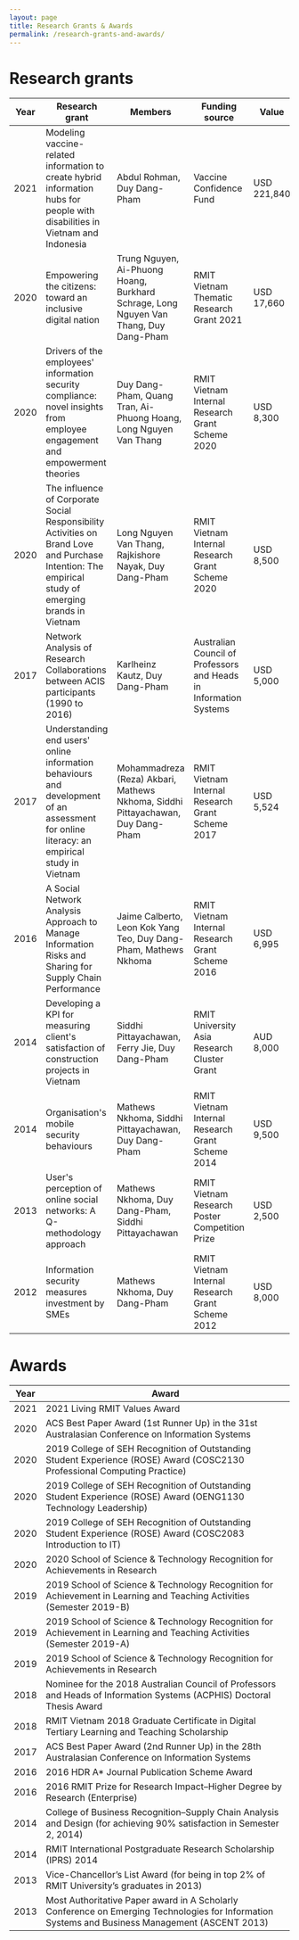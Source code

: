 ```yaml
---
layout: page
title: Research Grants & Awards
permalink: /research-grants-and-awards/
---
```


# Research grants

| Year | Research grant | Members | Funding source | Value |
| ---- | -------------- | ------- | -------------- | ----- |
| 2021 | Modeling vaccine-related information to create hybrid information hubs for people with disabilities in Vietnam and Indonesia | Abdul Rohman, Duy Dang-Pham | Vaccine Confidence Fund | USD 221,840 |
| 2020 | Empowering the citizens: toward an inclusive digital nation | Trung Nguyen, Ai-Phuong Hoang, Burkhard Schrage, Long Nguyen Van Thang, Duy Dang-Pham | RMIT Vietnam Thematic Research Grant 2021 | USD 17,660 |
| 2020 | Drivers of the employees' information security compliance: novel insights from employee engagement and empowerment theories | Duy Dang-Pham, Quang Tran, Ai-Phuong Hoang, Long Nguyen Van Thang | RMIT Vietnam Internal Research Grant Scheme 2020  | USD 8,300 |
| 2020 | The influence of Corporate Social Responsibility Activities on Brand Love and Purchase Intention: The empirical study of emerging brands in Vietnam | Long Nguyen Van Thang, Rajkishore Nayak, Duy Dang-Pham | RMIT Vietnam Internal Research Grant Scheme 2020  | USD 8,500 |
| 2017 | Network Analysis of Research Collaborations between ACIS participants (1990 to 2016) | Karlheinz Kautz, Duy Dang-Pham | Australian Council of Professors and Heads in Information Systems | USD 5,000 |
| 2017 | Understanding end users' online information behaviours and development of an assessment for online literacy: an empirical study in Vietnam | Mohammadreza (Reza) Akbari, Mathews Nkhoma, Siddhi Pittayachawan, Duy Dang-Pham | RMIT Vietnam Internal Research Grant Scheme 2017 | USD 5,524 |
| 2016 | A Social Network Analysis Approach to Manage Information Risks and Sharing for Supply Chain Performance | Jaime Calberto, Leon Kok Yang Teo, Duy Dang-Pham, Mathews Nkhoma | RMIT Vietnam Internal Research Grant Scheme 2016 | USD 6,995 |
| 2014 | Developing a KPI for measuring client's satisfaction of construction projects in Vietnam | Siddhi Pittayachawan, Ferry Jie, Duy Dang-Pham | RMIT University Asia Research Cluster Grant | AUD 8,000 |
| 2014 | Organisation's mobile security behaviours | Mathews Nkhoma, Siddhi Pittayachawan, Duy Dang-Pham | RMIT Vietnam Internal Research Grant Scheme 2014 | USD 9,500 |
| 2013 | User's perception of online social networks: A Q-methodology approach | Mathews Nkhoma, Duy Dang-Pham, Siddhi Pittayachawan | RMIT Vietnam Research Poster Competition Prize | USD 2,500 |
| 2012 | Information security measures investment by SMEs | Mathews Nkhoma, Duy Dang-Pham | RMIT Vietnam Internal Research Grant Scheme 2012 | USD 8,000 |

# Awards

| Year | Award |
| ---- | ----- |
| 2021 | 2021 Living RMIT Values Award |
| 2020 | ACS Best Paper Award (1st Runner Up) in the 31st Australasian Conference on Information Systems |
| 2020 | 2019 College of SEH Recognition of Outstanding Student Experience (ROSE) Award (COSC2130 Professional Computing Practice) |
| 2020 | 2019 College of SEH Recognition of Outstanding Student Experience (ROSE) Award (OENG1130 Technology Leadership) |
| 2020 | 2019 College of SEH Recognition of Outstanding Student Experience (ROSE) Award (COSC2083 Introduction to IT) |
| 2020 | 2020 School of Science &amp; Technology Recognition for Achievements in Research |
| 2019 | 2019 School of Science &amp; Technology Recognition for Achievement in Learning and Teaching Activities (Semester 2019-B) |
| 2019 | 2019 School of Science &amp; Technology Recognition for Achievement in Learning and Teaching Activities (Semester 2019-A) |
| 2019 | 2019 School of Science &amp; Technology Recognition for Achievements in Research |
| 2018 | Nominee for the 2018 Australian Council of Professors and Heads of Information Systems (ACPHIS) Doctoral Thesis Award |
| 2018 | RMIT Vietnam 2018 Graduate Certificate in Digital Tertiary Learning and Teaching Scholarship |
| 2017 | ACS Best Paper Award (2nd Runner Up) in the 28th Australasian Conference on Information Systems |
| 2016 | 2016 HDR A* Journal Publication Scheme Award |
| 2016 | 2016 RMIT Prize for Research Impact–Higher Degree by Research (Enterprise) |
| 2014 | College of Business Recognition–Supply Chain Analysis and Design (for achieving 90% satisfaction in Semester 2, 2014) |
| 2014 | RMIT International Postgraduate Research Scholarship (IPRS) 2014 |
| 2013 | Vice-Chancellor’s List Award (for being in top 2% of RMIT University’s graduates in 2013) |
| 2013 | Most Authoritative Paper award in A Scholarly Conference on Emerging Technologies for Information Systems and Business Management (ASCENT 2013) |
